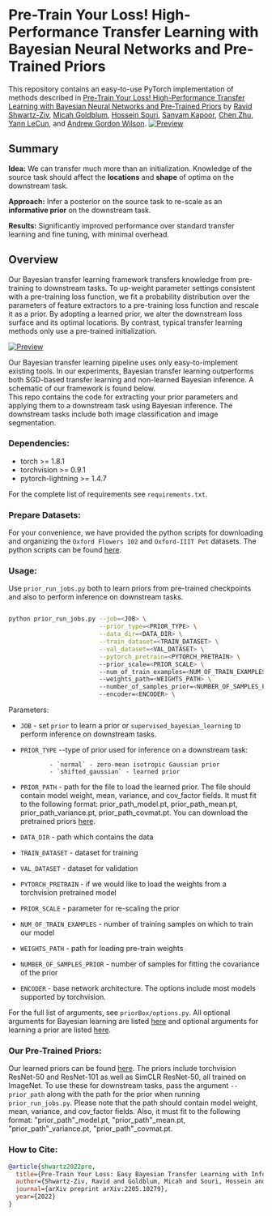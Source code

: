 # Pre-Train Your Loss! High-Performance Transfer Learning with Bayesian Neural Networks and Pre-Trained Priors

This repository contains an easy-to-use PyTorch implementation of methods described in [Pre-Train Your Loss! High-Performance Transfer Learning with Bayesian Neural Networks and Pre-Trained Priors](https://arxiv.org/abs/2205.10279) by [Ravid Shwartz-Ziv](https://www.ravid-shwartz-ziv.com/), [Micah Goldblum](https://goldblum.github.io/), [Hossein Souri](https://hsouri.github.io/), [Sanyam Kapoor](https://sanyamkapoor.com/), [Chen Zhu](https://zhuchen03.github.io/), [Yann LeCun](http://yann.lecun.com/), and [Andrew Gordon Wilson](https://cims.nyu.edu/~andrewgw/).
[![Preview](/loss_surface.png)](https://arxiv.org/abs/2205.10279)

## Summary 

**Idea:** We can transfer much more than an initialization. Knowledge of the source task should affect the **locations** and **shape** of optima on the downstream task.

**Approach:** Infer a posterior on the source task to re-scale as an **informative prior** on the downstream task.

**Results:** Significantly improved performance over standard transfer learning and fine tuning, with minimal overhead.

## Overview

Our Bayesian transfer learning framework transfers knowledge from pre-training to downstream tasks. To up-weight parameter settings consistent with a pre-training loss function, we fit a probability distribution over the parameters of feature extractors to a pre-training loss function and rescale it as a prior. By adopting a learned prior, we alter the downstream loss surface and its optimal locations. By contrast, typical transfer learning methods only use a pre-trained initialization. 

[![Preview](https://github.com/hsouri/BayesianTransferLearning/blob/main/fig.png)](https://arxiv.org/abs/2205.10279)

Our Bayesian transfer learning pipeline uses only easy-to-implement existing tools. In our experiments, Bayesian transfer learning outperforms both SGD-based transfer learning and non-learned Bayesian inference. A schematic of our framework is found below.  
This repo contains the code for extracting your prior parameters and applying them to a downstream task using Bayesian inference. The downstream tasks include both image classification and image segmentation.


### Dependencies:

- torch >= 1.8.1
- torchvision >= 0.9.1
- pytorch-lightning >= 1.4.7

For the complete list of requirements see `requirements.txt`.


### Prepare Datasets:

For your convenience, we have provided the python scripts for downloading and organizing the `Oxford Flowers 102` and `Oxford-IIIT Pet` datasets. The python scripts can be found [here](https://github.com/hsouri/BayesianTransferLearning/tree/main/Prapare%20Data).



### Usage:
Use `prior_run_jobs.py` both to learn priors from pre-trained checkpoints and also to perform inference on downstream tasks. 
```bash

python prior_run_jobs.py --job=<JOB> \
                         --prior_type=<PRIOR_TYPE> \
                         --data_dir=<DATA_DIR> \
                         --train_dataset=<TRAIN_DATASET> \
                         --val_dataset=<VAL_DATASET> \
                         --pytorch_pretrain=<PYTORCH_PRETRAIN> \ 
                         --prior_scale=<PRIOR_SCALE> \ 
                         --num_of_train_examples=<NUM_OF_TRAIN_EXAMPLES> \ 
                         --weights_path=<WEIGHTS_PATH> \ 
                         --number_of_samples_prior=<NUMBER_OF_SAMPLES_PRIOR> \ 
                         --encoder=<ENCODER> \ 

```

Parameters:

* ```JOB``` -  set `prior` to learn a prior or `supervised_bayesian_learning` to perform inference on downstream tasks. 

* ```PRIOR_TYPE``` --type of prior used for inference on a downstream task:

              - `normal` - zero-mean isotropic Gaussian prior
              - `shifted_gaussian` - learned prior
* ```PRIOR_PATH``` - path for the file to load the learned prior. The file should contain model weight, mean, variance, and cov_factor fields. It must fit to the following format: prior_path_model.pt, prior_path_mean.pt, prior_path_variance.pt, prior_path_covmat.pt. You can download the pretrained priors [here](https://livejohnshopkins-my.sharepoint.com/:f:/g/personal/hsouri1_jh_edu/Et6cosMhV39CqI_k_rqpKMoBSJmJSXKkk_w3dn_VgEfr7w?e=RdNcKn).
* ```DATA_DIR```  -  path which contains the data
* ```TRAIN_DATASET```  - dataset for training
* ```VAL_DATASET```  - dataset for validation
* ```PYTORCH_PRETRAIN```  - if we would like to load the weights from a torchvision pretrained model
* ```PRIOR_SCALE```  - parameter for re-scaling the prior
* ```NUM_OF_TRAIN_EXAMPLES```  - number of training samples on which to train our model
* ```WEIGHTS_PATH```  - path for loading pre-train weights
* ```NUMBER_OF_SAMPLES_PRIOR``` - number of samples for fitting the covariance of the prior
* ```ENCODER``` - base network architecture. The options include most models supported by torchvision.

For the full list of arguments, see `priorBox/options.py`. All optional arguments for Bayesian learning are listed [here](https://github.com/hsouri/BayesianTransferLearning/blob/main/priorBox/bayesian_learning/args.py) and optional arguments for learning a prior are listed [here](https://github.com/hsouri/BayesianTransferLearning/blob/main/priorBox/solo_learn/args/setup.py).


### Our Pre-Trained Priors:
Our learned priors can be found [here](https://livejohnshopkins-my.sharepoint.com/:f:/g/personal/hsouri1_jh_edu/Et6cosMhV39CqI_k_rqpKMoBSJmJSXKkk_w3dn_VgEfr7w?e=RdNcKn). The priors include torchvision ResNet-50 and ResNet-101 as well as SimCLR ResNet-50, all trained on ImageNet.  To use these for downstream tasks, pass the argument `--prior_path` along with the path for the prior when running `prior_run_jobs.py`. Please note that the path should contain model weight, mean, variance, and cov_factor fields. Also, it must fit to the following format: "prior_path"_model.pt, "prior_path"_mean.pt, "prior_path"_variance.pt, "prior_path"_covmat.pt.

### How to Cite:
```bibtex
@article{shwartz2022pre,
  title={Pre-Train Your Loss: Easy Bayesian Transfer Learning with Informative Priors},
  author={Shwartz-Ziv, Ravid and Goldblum, Micah and Souri, Hossein and Kapoor, Sanyam and Zhu, Chen and LeCun, Yann and Wilson, Andrew Gordon},
  journal={arXiv preprint arXiv:2205.10279},
  year={2022}
}
```
